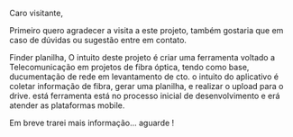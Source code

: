 Caro visitante,

Primeiro quero agradecer a visita a este projeto, também gostaria que em caso de dúvidas ou sugestão entre em contato.

Finder planilha, O intuito deste projeto é criar uma ferramenta voltado a Telecomunicação em projetos de fibra óptica, tendo como base, ducumentação de rede em levantamento de cto.
o intuito do aplicativo é coletar informação de fibra, gerar uma planilha, e realizar o upload para o drive. está ferramenta está no processo inicial de desenvolvimento e erá
atender as plataformas mobile.

Em breve trarei mais informação... aguarde !
